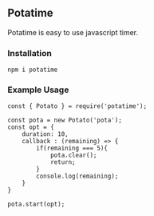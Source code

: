 ## Potatime
Potatime is easy to use javascript timer.

### Installation
	npm i potatime

### Example Usage

	const { Potato } = require('potatime');

	const pota = new Potato('pota');
	const opt = {
		duration: 10,
		callback : (remaining) => {
			if(remaining === 5){
				pota.clear();
				return;
			}
			console.log(remaining);
		}
	}

	pota.start(opt);
